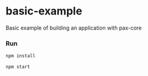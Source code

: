 # basic-example
Basic example of building an application with pax-core

### Run
```bash
npm install

npm start
```
